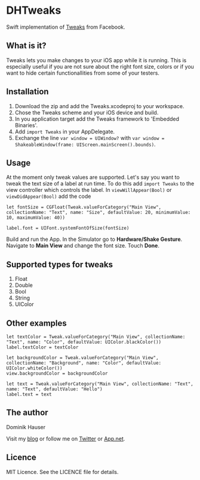 DHTweaks
========

Swift implementation of [Tweaks](https://github.com/facebook/Tweaks) from Facebook.

What is it?
-----------

Tweaks lets you make changes to your iOS app while it is running. This is especially useful if you are not sure about the right font size, colors or if you want to hide certain functionallities from some of your testers.

Installation
------------

1. Download the zip and add the Tweaks.xcodeproj to your workspace.
2. Chose the Tweaks scheme and your iOS device and build.
3. In you application target add the Tweaks framework to 'Embedded Binaries'.
4. Add `import Tweaks` in your AppDelegate.
5. Exchange the line `var window = UIWindow?` with `var window = ShakeableWindow(frame: UIScreen.mainScreen().bounds)`.

Usage
-----

At the moment only tweak values are supported. Let's say you want to tweak the text size of a label at run time. To do this add `import Tweaks` to the view controller which controls the label. In `viewWillAppear(Bool)` or `viewDidAppear(Bool)` add the code

```
let fontSize = CGFloat(Tweak.valueForCategory("Main View", collectionName: "Text", name: "Size", defaultValue: 20, minimumValue: 10, maximumValue: 40))
        
label.font = UIFont.systemFontOfSize(fontSize)
```

Build and run the App. In the Simulator go to **Hardware/Shake Gesture**. Navigate to **Main View** and change the font size. Touch **Done**.

Supported types for tweaks
--------------------------

1. Float
2. Double
3. Bool
4. String
5. UIColor

Other examples
--------------

```
let textColor = Tweak.valueForCategory("Main View", collectionName: "Text", name: "Color", defaultValue: UIColor.blackColor())
label.textColor = textColor
        
let backgroundColor = Tweak.valueForCategory("Main View", collectionName: "Background", name: "Color", defaultValue: UIColor.whiteColor())
view.backgroundColor = backgroundColor
        
let text = Tweak.valueForCategory("Main View", collectionName: "Text", name: "Text", defaultValue: "Hello")
label.text = text

```

The author
----------

Dominik Hauser

Visit my [blog](http://dasdev.de) or follow me on [Twitter](http://twitter.com/dasdom) or [App.net](http://alpha.app.net/dasdom).

Licence
-------

MIT Licence. See the LICENCE file for details.
